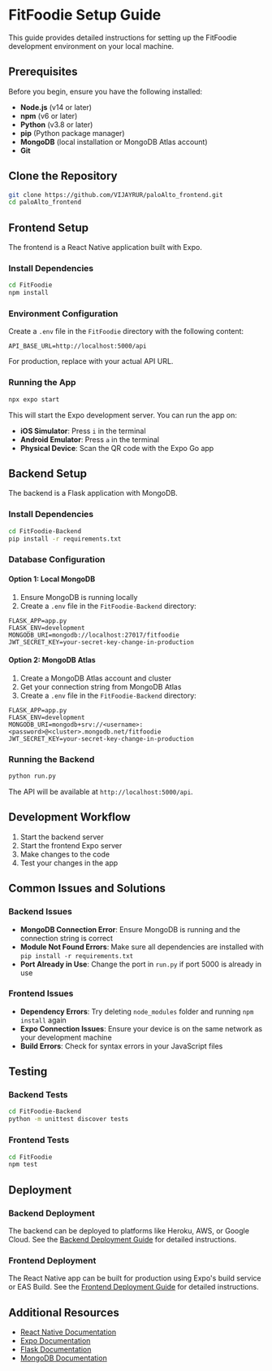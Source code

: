 # FitFoodie Setup Guide

This guide provides detailed instructions for setting up the FitFoodie development environment on your local machine.

## Prerequisites

Before you begin, ensure you have the following installed:

- **Node.js** (v14 or later)
- **npm** (v6 or later)
- **Python** (v3.8 or later)
- **pip** (Python package manager)
- **MongoDB** (local installation or MongoDB Atlas account)
- **Git**

## Clone the Repository

```bash
git clone https://github.com/VIJAYRUR/paloAlto_frontend.git
cd paloAlto_frontend
```

## Frontend Setup

The frontend is a React Native application built with Expo.

### Install Dependencies

```bash
cd FitFoodie
npm install
```

### Environment Configuration

Create a `.env` file in the `FitFoodie` directory with the following content:

```
API_BASE_URL=http://localhost:5000/api
```

For production, replace with your actual API URL.

### Running the App

```bash
npx expo start
```

This will start the Expo development server. You can run the app on:

- **iOS Simulator**: Press `i` in the terminal
- **Android Emulator**: Press `a` in the terminal
- **Physical Device**: Scan the QR code with the Expo Go app

## Backend Setup

The backend is a Flask application with MongoDB.

### Install Dependencies

```bash
cd FitFoodie-Backend
pip install -r requirements.txt
```

### Database Configuration

#### Option 1: Local MongoDB

1. Ensure MongoDB is running locally
2. Create a `.env` file in the `FitFoodie-Backend` directory:

```
FLASK_APP=app.py
FLASK_ENV=development
MONGODB_URI=mongodb://localhost:27017/fitfoodie
JWT_SECRET_KEY=your-secret-key-change-in-production
```

#### Option 2: MongoDB Atlas

1. Create a MongoDB Atlas account and cluster
2. Get your connection string from MongoDB Atlas
3. Create a `.env` file in the `FitFoodie-Backend` directory:

```
FLASK_APP=app.py
FLASK_ENV=development
MONGODB_URI=mongodb+srv://<username>:<password>@<cluster>.mongodb.net/fitfoodie
JWT_SECRET_KEY=your-secret-key-change-in-production
```

### Running the Backend

```bash
python run.py
```

The API will be available at `http://localhost:5000/api`.

## Development Workflow

1. Start the backend server
2. Start the frontend Expo server
3. Make changes to the code
4. Test your changes in the app

## Common Issues and Solutions

### Backend Issues

- **MongoDB Connection Error**: Ensure MongoDB is running and the connection string is correct
- **Module Not Found Errors**: Make sure all dependencies are installed with `pip install -r requirements.txt`
- **Port Already in Use**: Change the port in `run.py` if port 5000 is already in use

### Frontend Issues

- **Dependency Errors**: Try deleting `node_modules` folder and running `npm install` again
- **Expo Connection Issues**: Ensure your device is on the same network as your development machine
- **Build Errors**: Check for syntax errors in your JavaScript files

## Testing

### Backend Tests

```bash
cd FitFoodie-Backend
python -m unittest discover tests
```

### Frontend Tests

```bash
cd FitFoodie
npm test
```

## Deployment

### Backend Deployment

The backend can be deployed to platforms like Heroku, AWS, or Google Cloud. See the [Backend Deployment Guide](./backend/deployment.md) for detailed instructions.

### Frontend Deployment

The React Native app can be built for production using Expo's build service or EAS Build. See the [Frontend Deployment Guide](./frontend/deployment.md) for detailed instructions.

## Additional Resources

- [React Native Documentation](https://reactnative.dev/docs/getting-started)
- [Expo Documentation](https://docs.expo.dev/)
- [Flask Documentation](https://flask.palletsprojects.com/)
- [MongoDB Documentation](https://docs.mongodb.com/)
